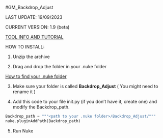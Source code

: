 #GM_Backdrop_Adjust

LAST UPDATE: 19/09/2023

CURRENT VERSION: 1.9 (beta)

[TOOL INFO AND TUTORIAL](https://www.gatimedia.co.uk/backdrop-adjust)

HOW TO INSTALL:
1. Unzip the archive
  
2. Drag and drop the folder in your .nuke folder

[How to find your .nuke folder](https://support.foundry.com/hc/en-us/articles/207271649-Q100048-Nuke-Directory-Locations)

3. Make sure your folder is called **Backdrop_Adjust** ( You might need to rename it )

4. Add this code to your file init.py (if you don’t have it, create one) and modify the Backdrop_path.

```python
Backdrop_path = """<path to your .nuke folder>/Backdrop_Adjust/"""
nuke.pluginAddPath(Backdrop_path)
```

5. Run Nuke
